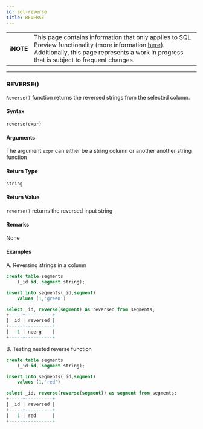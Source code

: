 ```yaml
---
id: sql-reverse
title: REVERSE
---
```


| | |
|-|-|
| **ℹ️NOTE** | This page contains information that only applies to SQL Preview functionality (more information [here](/sql-preview/sql-preview)). Additionally, this page represents a work in progress that is subject to frequent changes. |

---

### REVERSE()

`Reverse()` function returns the reversed strings from the selected column.

#### Syntax

```
reverse(expr)
```

#### Arguments

The argument `expr` can either be a string column or another another string function

#### Return Type
`string`

#### Return Value
`reverse()` returns the reversed input string
#### Remarks
None
#### Examples
A. Reversing strings in a column

```sql
create table segments
    (_id id, segment string);

insert into segments(_id,segment)
    values (1,'green')

select _id, reverse(segment) as reversed from segments;
+-----+----------+
| _id | reversed |
+-----+----------+
|   1 | neerg    |
+-----+----------+
```

B. Testing nested reverse function
```sql
create table segments
    (_id id, segment string);

insert into segments(_id,segment)
    values (1,'red')

select _id, reverse(reverse(segment)) as segment from segments;
+-----+----------+
| _id | reversed |
+-----+----------+
|   1 | red      |
+-----+----------+
```